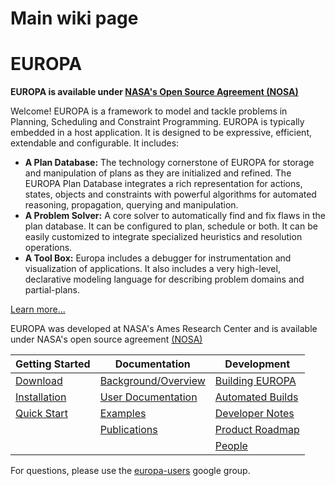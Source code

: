 # Main wiki page

# EUROPA

**EUROPA is available under [NASA's Open Source Agreement (NOSA) ](http://opensource.arc.nasa.gov/page/nosa-software-agreement)**

Welcome!  EUROPA is a framework to model and tackle problems in Planning, Scheduling and Constraint Programming. EUROPA is typically embedded in a host application. It is designed to be expressive, efficient, extendable and configurable. It includes:
 
- **A Plan Database:** The technology cornerstone of EUROPA for storage and manipulation of plans as they are initialized and refined. The EUROPA Plan Database integrates a rich representation for actions, states, objects and constraints with powerful algorithms for automated reasoning, propagation, querying and manipulation.
- **A Problem Solver:** A core solver to automatically find and fix flaws in the plan database. It can be configured to plan, schedule or both. It can be easily customized to integrate specialized heuristics and resolution operations.
- **A Tool Box:** Europa includes a debugger for instrumentation and visualization of applications. It also includes a very high-level, declarative modeling language for describing problem domains and partial-plans.

[Learn more...](What-Is-Europa.md)

EUROPA was developed at NASA's Ames Research Center and is available under NASA's open source agreement [(NOSA)](http://opensource.arc.nasa.gov/page/nosa-software-agreement) 

|**Getting Started**|**Documentation**|**Development**|
|-------------------|-----------------|---------------|
|[Download](Europa-Download.md)|[Background/Overview](Europa-Background.md)|[Building EUROPA](Building-Europa.md)|
|[Installation](Europa-Installation.md)|[User Documentation](Europa-Docs.md)|[Automated Builds](Nightly-Builds.md)|
|[Quick Start](Quick-Start.md)|[Examples](Europa-Examples.md)|[Developer Notes](Misc-Development.md)|
||[Publications](Europa-Publications.md)|[Product Roadmap](Europa-Roadmap.md)|
|||[People](Europa-Team.md)|

For questions, please use the [europa-users](http://groups.google.com/group/europa-users) google group.